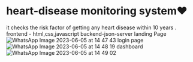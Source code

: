 # heart-disease monitoring system❤️
it checks the risk factor of getting any heart disease within 10 years .
frontend - 
 html,css,javascript
backend-json-server 
landing Page 
![WhatsApp Image 2023-06-05 at 14 47 43](https://github.com/DIKSHYA2002/heart-disease/assets/78462004/c376ee7c-7900-41cc-8ea4-e0bfa6f0eb73)
login page
![WhatsApp Image 2023-06-05 at 14 48 19](https://github.com/DIKSHYA2002/heart-disease/assets/78462004/642c70f2-8118-4038-947f-911cb106ba1e)
dashboard 
![WhatsApp Image 2023-06-05 at 14 49 02](https://github.com/DIKSHYA2002/heart-disease/assets/78462004/9074ba87-0dff-4ab3-87dd-ea346c02f3ee)

